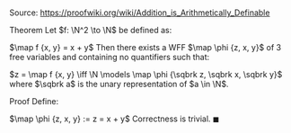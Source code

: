 # 

Source: https://proofwiki.org/wiki/Addition_is_Arithmetically_Definable

Theorem
Let $f: \N^2 \to \N$ be defined as:

$\map f {x, y} = x + y$
Then there exists a WFF $\map \phi {z, x, y}$ of $3$ free variables and containing no quantifiers such that:

$z = \map f {x, y} \iff \N \models \map \phi {\sqbrk z, \sqbrk x, \sqbrk y}$
where $\sqbrk a$ is the unary representation of $a \in \N$.


Proof
Define:

$\map \phi {z, x, y} := z = x + y$
Correctness is trivial.
$\blacksquare$





